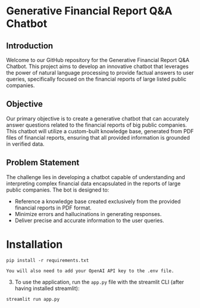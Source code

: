 # Generative Financial Report Q&A Chatbot

## Introduction
Welcome to our GitHub repository for the Generative Financial Report Q&A Chatbot. This project aims to develop an innovative chatbot that leverages the power of natural language processing to provide factual answers to user queries, specifically focused on the financial reports of large listed public companies.

## Objective
Our primary objective is to create a generative chatbot that can accurately answer questions related to the financial reports of big public companies. This chatbot will utilize a custom-built knowledge base, generated from PDF files of financial reports, ensuring that all provided information is grounded in verified data.

## Problem Statement
The challenge lies in developing a chatbot capable of understanding and interpreting complex financial data encapsulated in the reports of large public companies. The bot is designed to:

- Reference a knowledge base created exclusively from the provided financial reports in PDF format.
- Minimize errors and hallucinations in generating responses.
- Deliver precise and accurate information to the user queries.

#  Installation 

```
pip install -r requirements.txt
```

```You will also need to add your OpenAI API key to the .env file.```

3. To use the application, run the ```app.py``` file with the streamlit CLI (after having installed streamlit):

```
streamlit run app.py
```
